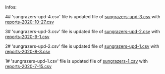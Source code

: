 Infos:

4# 'sungrazers-upd-4.csv' file is updated file of [sungrazers-upd-3.csv](https://github.com/mbiesiad/soho-comet-discoverers/blob/develop/SOHO/summary/updates/sungrazers-upd-3.csv) with [reports-2020-10-27.csv](https://github.com/mbiesiad/nasa-comets/blob/master/since-2016/2020/drafts/reports-2020-10-27.csv)

3# 'sungrazers-upd-3.csv' file is updated file of [sungrazers-upd-2.csv](https://github.com/mbiesiad/soho-comet-discoverers/blob/develop/SOHO/summary/updates/sungrazers-upd-2.csv) with [reports-2020-9-1.csv](https://github.com/mbiesiad/nasa-comets/blob/develop/since-2016/2020/drafts/reports-2020-9-1.csv)

2# 'sungrazers-upd-2.csv' file is updated file of [sungrazers-upd-1.csv](https://github.com/mbiesiad/soho-comet-discoverers/blob/develop/SOHO/summary/updates/sungrazers-upd-1.csv) with [reports-2020-8-3.csv](https://github.com/mbiesiad/nasa-comets/blob/develop/since-2016/2020/drafts/reports-2020-8-3.csv)

1# 'sungrazers-upd-1.csv' file is updated file of [sungrazers-1.csv](https://github.com/mbiesiad/soho-comet-discoverers/blob/develop/SOHO/summary/sungrazers-1.csv) with [reports-2020-7-15.csv](https://github.com/mbiesiad/nasa-comets/blob/master/since-2016/2020/drafts/reports-2020-7-15.csv)
